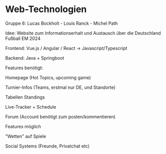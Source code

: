 # Web-Technologien
Gruppe 6:
Lucas Bockholt - Louis Ranck - Michel Path

Idee:
Website zum Informationserhalt und Austausch über die Deutschland Fußball EM 2024

Frontend:
  Vue.js / Angular / React -> Javascript/Typescript

Backend:
  Java + Springboot


Features benötigt:

Homepage (Hot Topics, upcoming game)

Turnier-Infos (Teams, erstmal nur DE, und Standorte)

Tabellen Standings

Live-Tracker + Schedule

Forum (Account benötigt zum posten/kommentieren)


Features möglich

"Wetten" auf Spiele

Social Systems (Freunde, Privatchat etc) 
